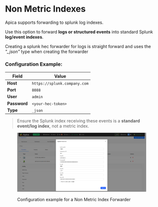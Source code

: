 # Non Metric Indexes

Apica supports forwarding to splunk log indexes.&#x20;

Use this option to forward **logs or structured events** into standard Splunk **log/event indexes**.

Creating a splunk hec forwarder for logs is straight forward and uses the _"\_json"_ type when creating the forwarder

### Configuration Example:

| Field        | Value                        |
| ------------ | ---------------------------- |
| **Host**     | `https://splunk.company.com` |
| **Port**     | `8088`                       |
| **User**     | `admin`                      |
| **Password** | `<your-hec-token>`           |
| **Type**     | `_json`                      |

> Ensure the Splunk index receiving these events is a **standard event/log index**, not a metric index.

<figure><img src="../../../../.gitbook/assets/image (1121).png" alt=""><figcaption><p>Configuration example for a Non Metric Index Forwarder</p></figcaption></figure>
